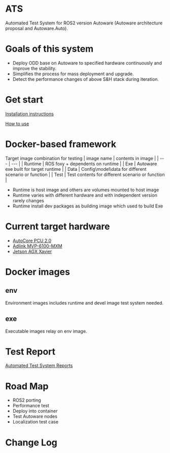 # ATS
Automated Test System for ROS2 version Autoware (Autoware architecture proposal and Autoware.Auto).

# Goals of this system
* Deploy ODD base on Autoware to specified hardware continuously and improve the stability.
* Simplifies the process for mass deployment and upgrade.
* Detect the performance changes of above S&H stack during iteration.

# Get start

[Installation instructions](https://github.com/autocore-ai/ats-script/blob/main/docs/install.md)

[How to use](https://github.com/autocore-ai/ats-script/blob/main/README.md)

# Docker-based framework
Target image combination for testing
| image name | contents in image |
| --- | --- |
| Runtime	| ROS foxy + dependents on runtime |
| Exe		| Autoware exe built for target runtime |
| Data		| Config\model\data for different scenario or function |
| Test		| Test contents for different scenario or function |

* Runtime is host image and others are volumes mounted to host image
* Runtime varies with different hardware and with independent version rarely changes
* Runtime install dev packages as building image which used to build Exe

# Current target hardware

* [AutoCore PCU 2.0](https://github.com/autocore-ai/autocore_pcu_doc)
* [Adlink MVP-6100-MXM](https://www.adlinktech.com/Products/Industrial_PCs_Fanless_Embedded_PCs/ExpandableFanlessEmbeddedComputers/MVP-6100-MXM_Series)
* [Jetson AGX Xavier](https://www.nvidia.cn/autonomous-machines/embedded-systems/jetson-agx-xavier/)

# Docker images
## env
Environment images includes runtime and devel image test system needed.
## exe
Executable images relay on env image.

# Test Report

[Automated Test System Reports](https://autocore-ai.github.io/ats-report/report.html)

# Road Map

* ROS2 porting
* Performance test
* Deploy into container
* Test Autoware nodes
* Localization test case

# Change Log
